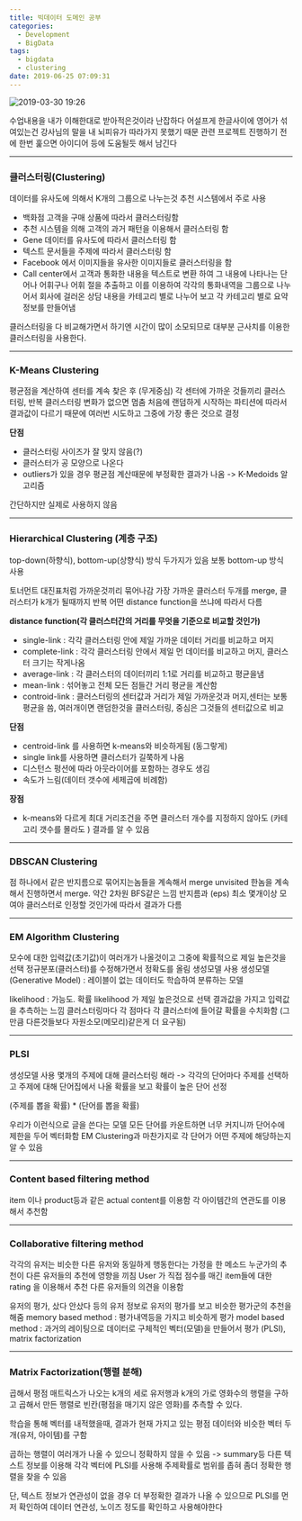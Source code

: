 ```yaml
---
title: 빅데이터 도메인 공부
categories:
  - Development
  - BigData
tags:
  - bigdata
  - clustering
date: 2019-06-25 07:09:31
---
```



![2019-03-30 19:26](/image/apartmentCloud.JPG)

수업내용을 내가 이해한대로 받아적은것이라 난잡하다
어설프게 한글사이에 영어가 섞여있는건 강사님의 말을 내 뇌피유가 따라가지 못했기 때문
관련 프로젝트 진행하기 전에 한번 훑으면 아이디어 등에 도움될듯 해서 남긴다
<hr>

### 클러스터링(Clustering)
데이터를 유사도에 의해서 K개의 그룹으로 나누는것
추천 시스템에서 주로 사용

- 백화점 고객을 구매 상품에 따라서 클러스터링함
- 추천 시스템을 의해 고객의 과거 패턴을 이용해서 클러스터링 함
- Gene 데이터를 유사도에 따라서 클러스터링 함
- 텍스트 문서들을 주제에 따라서 클러스터링 함
- Facebook 에서 이미지들을 유사한 이미지들로 클러스터링을 함
- Call center에서 고객과 통화한 내용을 텍스트로 변환 하여 그 내용에 나타나는 단어나 어휘구나 어휘 절을 추출하고 이를 이용하여 각각의 통화내역을 그룹으로 나누어서 회사에 걸러온 상담 내용을 카테고리 별로 나누어 보고 각 카테고리 별로 요약 정보를 만들어냄

클러스터링을 다 비교해가면서 하기엔 시간이 많이 소모되므로 대부분 근사치를 이용한 클러스터링을 사용한다.
<hr>

### K-Means Clustering
평균점을 계산하여 센터를 계속 찾은 후 (무게중심) 각 센터에 가까운 것들끼리 클러스터링, 반복
클러스터링 변화가 없으면 멈춤
처음에 랜덤하게 시작하는 파티션에 따라서 결과값이 다르기 때문에 여러번 시도하고 그중에 가장 좋은 것으로 결정

**단점**
* 클러스터링 사이즈가 잘 맞지 않음(?)
* 클러스터가 공 모양으로 나온다
* outliers가 있을 경우 평균점 계산때문에 부정확한 결과가 나옴 -> K-Medoids 알고리즘

간단하지만 실제로 사용하지 않음
<hr>

### Hierarchical Clustering (계층 구조)
top-down(하향식), bottom-up(상향식) 방식 두가지가 있음
보통 bottom-up 방식 사용

토너먼트 대진표처럼 가까운것끼리 묶어나감
가장 가까운 클러스터 두개를 merge, 클러스터가 k개가 될때까지 반복
어떤 distance function을 쓰냐에 따라서 다름

**distance function(각 클러스터간의 거리를 무엇을 기준으로 비교할 것인가)**
- single-link : 각각 클러스터링 안에 제일 가까운 데이터 거리를 비교하고 머지
- complete-link : 각각 클러스터링 안에서 제일 먼 데이터를 비교하고 머지, 클러스터 크기는 작게나옴
- average-link : 각 클러스터의 데이터끼리 1:1로 거리를 비교하고 평균을냄
- mean-link : 섞어놓고 전체 모든 점들간 거리 평균을 계산함
- controid-link  : 클러스터링의 센터값과 거리가 제일 가까운것과 머지,센터는 보통 평균을 씀, 여러개이면 랜덤한것을 클러스터링, 중심은 그것들의 센터값으로 비교

**단점**
- centroid-link 를 사용하면 k-means와 비슷하게됨 (동그랗게)
- single link를 사용하면 클러스터가 길쭉하게 나옴
- 디스턴스 펑션에 따라 아웃라이어를 포함하는 경우도 생김
- 속도가 느림(데이터 갯수에 세제곱에 비례함)

**장점**
- k-means와 다르게 최대 거리조건을 주면 클러스터 개수를 지정하지 않아도 (카테고리 갯수를 몰라도 ) 결과를 알 수 있음

<hr>

### DBSCAN Clustering
점 하나에서 같은 반지름으로 묶어지는놈들을 계속해서 merge
unvisited 한놈을 계속해서 진행하면서 merge. 약간 2차원 BFS같은 느낌
반지름과 (eps) 최소 몇개이상 모여야 클러스터로 인정할 것인가에 따라서 결과가 다름
<hr>

### EM Algorithm Clustering
모수에 대한 입력값(초기값)이 여러개가 나올것이고 그중에 확률적으로 제일 높은것을 선택
정규분포(클러스터)를 수정해가면서 정확도를 올림
생성모델 사용
생성모델(Generative Model) :  레이블이 없는 데이터도 학습하여 분류하는 모델

likelihood : 가능도. 확률
likelihood 가 제일 높은것으로 선택
결과값을 가지고 입력값을 추측하는 느낌
클러스터링마다 각 점마다 각 클러스터에 들어갈 확률을 수치화함
(그만큼 다른것들보다 자원소모(메모리)같은게 더 요구됨)
<hr>

### PLSI
생성모델 사용
몇개의 주제에 대해 클러스터링 해라
-> 각각의 단어마다 주제를 선택하고 주제에 대해 단어집에서 나올 확률을 보고 확률이 높은 단어 선정

(주제를 뽑을 확률) * (단어를 뽑을 확률)

우리가 이런식으로 글을 쓴다는 모델
모든 단어를 카운트하면 너무 커지니까 단어수에 제한을 두어 벡터화함
EM Clustering과 마찬가지로 각 단어가 어떤 주제에 해당하는지 알 수 있음
<hr>

### Content based filtering method
item 이나 product등과 같은 actual content를 이용함
각 아이템간의 연관도를 이용해서 추천함
<hr>

### Collaborative filtering method
각각의 유저는 비슷한 다른 유저와 동일하게 행동한다는 가정을 한 메소드
누군가의 추천이 다른 유저들의 추천에 영향을 끼침
User 가 직접 점수를 매긴 item들에 대한 rating 을 이용해서 추천
다른 유저들의 의견을 이용함

유저의 평가, 샀다 안샀다 등의 유저 정보로
유저의 평가를 보고 비슷한 평가군의 추천을 해줌
memory based method : 평가내역등을 가지고 비슷하게 평가
model based method : 과거의 레이팅으로 데이터로 구체적인 벡터(모델)을 만들어서 평가 (PLSI), matrix factorization
<hr>

### Matrix Factorization(행렬 분해)
곱해서 평점 매트릭스가 나오는 k개의 세로 유저행과 k개의 가로 영화수의 행렬을 구하고 곱해서 만든 행렬로 빈칸(평점을 매기지 않은 영화)를 추측할 수 있다.

학습을 통해 벡터를 내적했을때, 결과가 현재 가지고 있는 평점 데이터와 비슷한 벡터 두개(유저, 아이템)를 구함

곱하는 행렬이 여러개가 나올 수 있으니 정확하지 않을 수 있음
-> summary등 다른 텍스트 정보를 이용해 각각 벡터에 PLSI를 사용해 주제확률로 범위를 좁혀 좀더 정확한 행렬을 찾을 수 있음

단, 텍스트 정보가 연관성이 없을 경우 더 부정확한 결과가 나올 수 있으므로 PLSI를 먼저 확인하여 데이터 연관성, 노이즈 정도를 확인하고 사용해야한다

